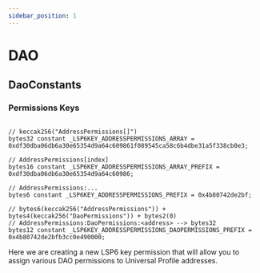 ```yaml
---
sidebar_position: 1
---
```


# DAO
## DaoConstants
### Permissions Keys

```solidity

// keccak256("AddressPermissions[]")
bytes32 constant _LSP6KEY_ADDRESSPERMISSIONS_ARRAY = 0xdf30dba06db6a30e65354d9a64c609861f089545ca58c6b4dbe31a5f338cb0e3;

// AddressPermissions[index]
bytes16 constant _LSP6KEY_ADDRESSPERMISSIONS_ARRAY_PREFIX = 0xdf30dba06db6a30e65354d9a64c60986;

// AddressPermissions:...
bytes6 constant _LSP6KEY_ADDRESSPERMISSIONS_PREFIX = 0x4b80742de2bf;

// bytes6(keccak256("AddressPermissions")) + bytes4(keccak256("DaoPermissions")) + bytes2(0)
// AddressPermissions:DaoPermissions:<address> --> bytes32
bytes12 constant _LSP6KEY_ADDRESSPERMISSIONS_DAOPERMISSIONS_PREFIX = 0x4b80742de2bfb3cc0e490000;
```
Here we are creating a new LSP6 key permission that will allow you to assign various DAO permissions to Universal Profile addresses. 

